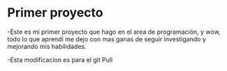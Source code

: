 <h1>Primer proyecto</h1>
-Este es mi primer proyecto que hago en el area de programación, y wow, todo lo que aprendí me dejo con mas ganas de seguir investigando y mejorando mis habilidades.

-Esta modificacion es para el git Pull
